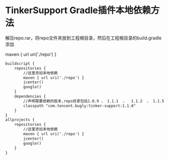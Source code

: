 # TinkerSupport Gradle插件本地依赖方法


解压repo.rar，将repo文件夹放到工程根目录，然后在工程根目录的build.gradle添加

 maven { url uri('./repo') }
```xml
buildscript {
    repositories {
        //这里添加本地依赖
        maven { url uri('./repo') }
        jcenter()
        google()
    }
    dependencies {
        //声明需要依赖的版本,repo目录包括1.0.9 、 1.1.1  、  1.1.2  、 1.1.5 、  1.1.6
        classpath "com.tencent.bugly:tinker-support:1.1.6"
    }
}
allprojects {
    repositories {
        //这里添加本地依赖
        maven { url uri('./repo') }
        jcenter()
        google()
    }
}
```
 



